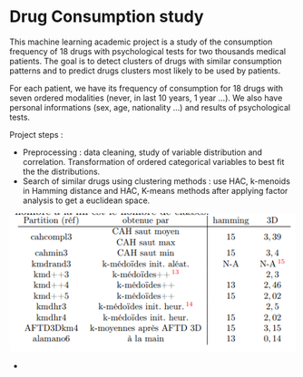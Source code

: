 # Drug Consumption study

This machine learning academic project is a study of the consumption frequency of 18 drugs with psychological tests for two thousands medical patients. 
The goal is to detect clusters of drugs with similar consumption patterns and to predict drugs clusters most likely to be used by patients. 

For each patient, we have its frequency of consumption for 18 drugs with seven ordered modalities (never, in last 10 years, 1 year ...). We also have personal informations (sex, age, nationality ...) and results of psychological tests.

Project steps : 
- Preprocessing : data cleaning, study of variable distribution and correlation. Transformation of ordered categorical variables to best fit the the distributions.
- Search of similar drugs using clustering methods : use HAC, k-menoids in  Hamming distance and HAC, K-means methods after applying factor analysis to get a euclidean space.

![image](Images_readme/clustering_results.png)


-

